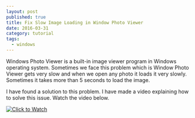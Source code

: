 ```yaml
---
layout: post
published: true
title: Fix Slow Image Loading in Window Photo Viewer
date: 2016-03-31
category: tutorial
tags:
  - windows
---
```


Windows Photo Viewer is a built-in image viewer program in Windows operating system. Sometimes we face this problem which is Window Photo Viewer gets very slow and when we open any photo it loads it very slowly. Sometimes it takes more than 5 seconds to load the image.

I have found a solution to this problem. I have made a video explaining how to solve this issue.
Watch the video below.

[![Click to Watch](http://img.youtube.com/vi/7727adiDMtw/0.jpg)](http://www.youtube.com/watch?v=7727adiDMtw "Fix Window Photo Viewer Slow Loading Photos")


